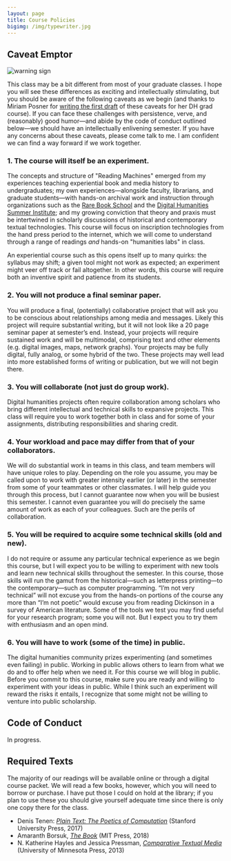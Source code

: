 ```yaml
---
layout: page
title: Course Policies
bigimg: /img/typewriter.jpg
---
```


## Caveat Emptor

![warning sign](https://c1.staticflickr.com/9/8011/7417352980_acbff9d928_z.jpg)

This class may be a bit different from most of your graduate classes. I hope you will see these differences as exciting and intellectually stimulating, but you should be aware of the following caveats as we begin (and thanks to Miriam Posner for [writing the first draft](http://dh201.humanities.ucla.edu/2013/#why) of these caveats for her DH grad course). If you can face these challenges with persistence, verve, and (reasonably) good humor—and abide by the code of conduct outlined below—we should have an intellectually enlivening semester. If you have any concerns about these caveats, please come talk to me. I am confident we can find a way forward if we work together. 

### 1. The course will itself be an experiment.

The concepts and structure of "Reading Machines" emerged from my experiences teaching experiential book and media history to undergraduates; my own experiences—alongside faculty, librarians, and graduate students—with hands-on archival work and instruction through organizations such as the [Rare Book School](https://rarebookschool.org/) and the [Digital Humanities Summer Institute](http://dhsi.org); and my growing conviction that theory and praxis must be intertwined in scholarly discussions of historical and contemporary textual technologies. This course will focus on inscription technologies from the hand press period to the internet, which we will come to understand through a range of readings *and* hands-on "humanities labs" in class. 

An experiential course such as this opens itself up to many quirks: the syllabus may shift; a given tool might not work as expected; an experiment might veer off track or fail altogether. In other words, this course will require both an inventive spirit and patience from its students.

### 2. You will not produce a final seminar paper.

You will produce a final, (potentially) collaborative project that will ask you to be conscious about relationships among media and messages. Likely this project will require substantial writing, but it will not look like a 20 page seminar paper at semester’s end. Instead, your projects will require sustained work and will be multimodal, comprising text and other elements (e.g. digital images, maps, network graphs). Your projects may be fully digital, fully analog, or some hybrid of the two. These projects may well lead into more established forms of writing or publication, but we will not begin there. 

### 3. You will collaborate (not just do group work).

Digital humanities projects often require collaboration among scholars who bring different intellectual and technical skills to expansive projects. This class will require you to work together both in class and for some of your assignments, distributing responsibilities and sharing credit.

### 4. Your workload and pace may differ from that of your collaborators.

We will do substantial work in teams in this class, and team members will have unique roles to play. Depending on the role you assume, you may be called upon to work with greater intensity earlier (or later) in the semester from some of your teammates or other classmates. I will help guide you through this process, but I cannot guarantee now when you will be busiest this semester. I cannot even guarantee you will do precisely the same amount of work as each of your colleagues. Such are the perils of collaboration.

### 5. You will be required to acquire some technical skills (old and new).

I do not require or assume any particular technical experience as we begin this course, but I will expect you to be willing to experiment with new tools and learn new technical skills throughout the semester. In this course, those skills will run the gamut from the historical—such as letterpress printing—to the contemporary—such as computer programming. “I’m not very technical” will not excuse you from the hands-on portions of the course any more than “I’m not poetic” would excuse you from reading Dickinson in a survey of American literature. Some of the tools we test you may find useful for your research program; some you will not. But I expect you to try them with enthusiasm and an open mind.

### 6. You will have to work (some of the time) in public.

The digital humanities community prizes experimenting (and sometimes even failing) in public. Working in public allows others to learn from what we do and to offer help when we need it. For this course we will blog in public. Before you commit to this course, make sure you are ready and willing to experiment with your ideas in public. While I think such an experiment will reward the risks it entails, I recognize that some might not be willing to venture into public scholarship.

## Code of Conduct

In progress.

## Required Texts

The majority of our readings will be available online or through a digital course packet. We will read a few books, however, which you will need to borrow or purchase. I have put those I could on hold at the library; if you plan to use these you should give yourself adequate time since there is only one copy there for the class.

+ Denis Tenen: [*Plain Text: The Poetics of Computation*](https://www.sup.org/books/title/?id=26821) (Stanford University Press, 2017)
+ Amaranth Borsuk, [*The Book*](https://mitpress.mit.edu/books/book) (MIT Press, 2018)
+ N. Katherine Hayles and Jessica Pressman, [*Comparative Textual Media*](https://www.upress.umn.edu/book-division/books/comparative-textual-media) (University of Minnesota Press, 2013)